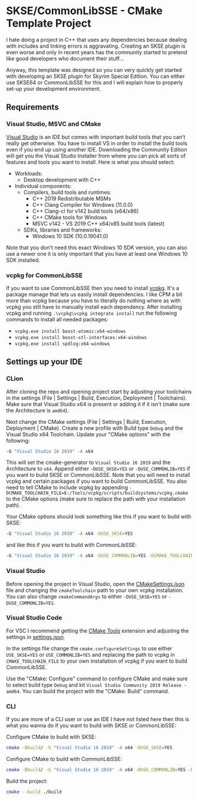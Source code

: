 # SKSE/CommonLibSSE - CMake Template Project

I hate doing a project in C++ that uses any dependencies because dealing with includes and linking errors is aggravating. Creating an SKSE plugin is even worse and only in recent years has the community started to pretend like good developers who document their stuff...

Anyway, this template was designed so you can very quickly get started with developing an SKSE plugin for Skyrim Special Edition. You can either use SKSE64 or CommonLibSSE for this and I will explain how to properly set-up your development environment.

## Requirements

### Visual Studio, MSVC and CMake

[Visual Studio](https://visualstudio.microsoft.com/) is an IDE but comes with important build tools that you can't really get otherwise. You have to install VS in order to install the build tools even if you end up using another IDE. Downloading the Community Edition will get you the Visual Studio Installer from where you can pick all sorts of features and tools you want to install. Here is what you should select:

- Workloads:
  - Desktop development with C++
- Individual components:
  - Compilers, build tools and runtimes:
    - C++ 2019 Redistributable MSMs
    - C++ Clang Compiler for Windows (11.0.0)
    - C++ Clang-cl for v142 build tools (x64/x86)
    - C++ CMake tools for Windows
    - MSVC v142 - VS 2019 C++ x64/x85 build tools (latest)
  - SDKs, libraries and frameworks:
    - Windows 10 SDK (10.0.19041.0)

Note that you don't need this exact Windows 10 SDK version, you can also use a newer one it is only important that you have at least one Windows 10 SDK installed.

### vcpkg for CommonLibSSE

If you want to use CommonLibSSE then you need to install [vcpkg](https://github.com/microsoft/vcpkg#quick-start-windows). It's a package manage that lets us easily install dependencies. I like CPM a bit more than vcpkg because you have to literally do nothing where as with vcpkg you still have to manually install each dependency. After installing vcpkg and running `.\vcpkg\vcpkg integrate install` run the following commands to install all needed packages:

- `vcpkg.exe install boost-atomic:x64-windows`
- `vcpkg.exe install boost-stl-interfaces:x64-windows`
- `vcpkg.exe install spdlog:x64-windows`

## Settings up your IDE

### CLion

After cloning the repo and opening project start by adjusting your toolchains in the settings (File | Settings | Build, Execution, Deployment | Toolchains). Make sure that Visual Studio x64 is present or adding it if it isn't (make sure the Architecture is `amd64`).

Next change the CMake settings (File | Settings | Build, Execution, Deployment | CMake). Create a new profile with Build type `Debug` and the Visual Studio x64 Toolchain. Update your "CMake options" with the following:

```bash
-G "Visual Studio 16 2019" -A x64
```

This will set the cmake-generator to `Visual Studio 16 2019` and the Architecture to `x64`. Append either `-DUSE_SKSE=YES` or `-DUSE_COMMONLIB=YES` if you want to build SKSE or CommonLibSSE. Note that you will need to install vcpkg and certain packages if you want to build CommonLibSSE. You also need to tell CMake to include vcpkg by appending `-DCMAKE_TOOLCHAIN_FILE=E:/Tools/vcpkg/scripts/buildsystems/vcpkg.cmake` to the CMake options (make sure to replace the path with your installation path).

Your CMake options should look something like this if you want to build with SKSE:

```bash
-G "Visual Studio 16 2019" -A x64 -DUSE_SKSE=YES
```

and like this if you want to build with CommonLibSSE:

```bash
-G "Visual Studio 16 2019" -A x64 -DUSE_COMMONLIB=YES -DCMAKE_TOOLCHAIN_FILE=E:/Tools/vcpkg/scripts/buildsystems/vcpkg.cmake
```

### Visual Studio

Before opening the project in Visual Studio, open the [CMakeSettings.json](CMakeSettings.json) file and changing the `cmakeToolchain` path to your own vcpkg installation. You can also change `cmakeCommandArgs` to either `-DUSE_SKSE=YES` or `-DUSE_COMMONLIB=YES`.

### Visual Studio Code

For VSC I recommend getting the [CMake Tools](https://github.com/microsoft/vscode-cmake-tools) extension and adjusting the settings in [settings.json](.vscode/settings.json).

In the settings file change the `cmake.configureSettings` to use either `USE_SKSE=YES` or `USE_COMMONLIB=YES` and replacing the path to vcpkg in `CMAKE_TOOLCHAIN_FILE` to your own installation of vcpkg if you want to build CommonLibSSE.

Use the "CMake: Configure" command to configure CMake and make sure to select build type `Debug` and kit `Visual Studio Community 2019 Release - amd64`. You can build the project with the "CMake: Build" command.

### CLI

If you are more of a CLI user or use an IDE I have not listed here then this is what you wanna do if you want to build with SKSE or CommonLibSSE:

Configure CMake to build with SKSE:

```bash
cmake -Bbuild/ -G "Visual Studio 16 2019" -A x64 -DUSE_SKSE=YES
```

Configure CMake to build with CommonLibSSE:

```bash
cmake -Bbuild/ -G "Visual Studio 16 2019" -A x64 -DUSE_COMMONLIB=YES -DCMAKE_TOOLCHAIN_FILE=E:/Tools/vcpkg/scripts/buildsystems/vcpkg.cmake
```

Build the project:

```bash
cmake --build ./build
```
